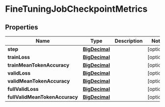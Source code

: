 # FineTuningJobCheckpointMetrics

## Properties
Name | Type | Description | Notes
------------ | ------------- | ------------- | -------------
**step** | [**BigDecimal**](BigDecimal.md) |  |  [optional]
**trainLoss** | [**BigDecimal**](BigDecimal.md) |  |  [optional]
**trainMeanTokenAccuracy** | [**BigDecimal**](BigDecimal.md) |  |  [optional]
**validLoss** | [**BigDecimal**](BigDecimal.md) |  |  [optional]
**validMeanTokenAccuracy** | [**BigDecimal**](BigDecimal.md) |  |  [optional]
**fullValidLoss** | [**BigDecimal**](BigDecimal.md) |  |  [optional]
**fullValidMeanTokenAccuracy** | [**BigDecimal**](BigDecimal.md) |  |  [optional]
